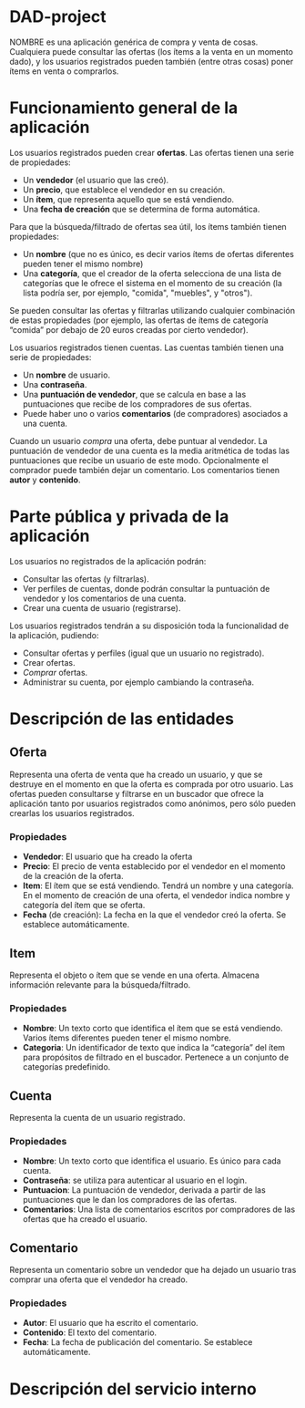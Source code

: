 # DAD-project
NOMBRE es una aplicación genérica de compra y venta de cosas. Cualquiera puede consultar las ofertas (los ítems a la venta en un momento dado), y los usuarios registrados pueden también (entre otras cosas) poner ítems en venta o comprarlos.
# Funcionamiento general de la aplicación
Los usuarios registrados pueden crear **ofertas**. Las ofertas tienen una serie de propiedades:
- Un **vendedor** (el usuario que las creó).
- Un **precio**, que establece el vendedor en su creación.
- Un **ítem**, que representa aquello que se está vendiendo.
- Una **fecha de creación** que se determina de forma automática.

Para que la búsqueda/filtrado de ofertas sea útil, los ítems también tienen propiedades:
- Un **nombre** (que no es único, es decir varios ítems de ofertas diferentes pueden tener el mismo nombre)
- Una **categoría**, que el creador de la oferta selecciona de una lista de categorías que le ofrece el sistema en el momento de su creación (la lista podría ser, por ejemplo, "comida", "muebles", y "otros"). 

Se pueden consultar las ofertas y filtrarlas utilizando cualquier combinación de estas propiedades (por ejemplo, las ofertas de ítems de categoría “comida” por debajo de 20 euros creadas por cierto vendedor).

Los usuarios registrados tienen cuentas. Las cuentas también tienen una serie de propiedades:
- Un **nombre** de usuario.
- Una **contraseña**.
- Una **puntuación de vendedor**, que se calcula en base a las puntuaciones que recibe de los compradores de sus ofertas.
- Puede haber uno o varios **comentarios** (de compradores) asociados a una cuenta.

Cuando un usuario _compra_ una oferta, debe puntuar al vendedor. La puntuación de vendedor de una cuenta es la media aritmética de todas las puntuaciones que recibe un usuario de este modo. Opcionalmente el comprador puede también dejar un comentario. Los comentarios tienen **autor** y **contenido**.
# Parte pública y privada de la aplicación
Los usuarios no registrados de la aplicación podrán:
- Consultar las ofertas (y filtrarlas).
- Ver perfiles de cuentas, donde podrán consultar la puntuación de vendedor y los comentarios de una cuenta.
- Crear una cuenta de usuario (registrarse).

Los usuarios registrados tendrán a su disposición toda la funcionalidad de la aplicación, pudiendo:
- Consultar ofertas y perfiles (igual que un usuario no registrado).
- Crear ofertas.
- _Comprar_ ofertas.
- Administrar su cuenta, por ejemplo cambiando la contraseña.

# Descripción de las entidades
## Oferta
Representa una oferta de venta que ha creado un usuario, y que se destruye en el momento en que la oferta es comprada por otro usuario. Las ofertas pueden consultarse y filtrarse en un buscador que ofrece la aplicación tanto por usuarios registrados como anónimos, pero sólo pueden crearlas los usuarios registrados.
### Propiedades
- **Vendedor**: El usuario que ha creado la oferta
- **Precio**: El precio de venta establecido por el vendedor en el momento de la creación de la oferta.
- **Item**: El ítem que se está vendiendo. Tendrá un nombre y una categoría. En el momento de creación de una oferta, el vendedor indica nombre y categoría del ítem que se oferta.
- **Fecha** (de creación): La fecha en la que el vendedor creó la oferta. Se establece automáticamente.

## Item
Representa el objeto o ítem que se vende en una oferta. Almacena información relevante para la búsqueda/filtrado.
### Propiedades
- **Nombre**: Un texto corto que identifica el ítem que se está vendiendo. Varios ítems diferentes pueden tener el mismo nombre.
- **Categoria**: Un identificador de texto que indica la “categoría” del ítem para propósitos de filtrado en el buscador. Pertenece a un conjunto de categorías predefinido.

## Cuenta
Representa la cuenta de un usuario registrado.
### Propiedades
- **Nombre**: Un texto corto que identifica el usuario. Es único para cada cuenta.
- **Contraseña**: se utiliza para autenticar al usuario en el login.
- **Puntuacion**: La puntuación de vendedor, derivada a partir de las puntuaciones que le dan los compradores de las ofertas.
- **Comentarios**: Una lista de comentarios escritos por compradores de las ofertas que ha creado el usuario.

## Comentario
Representa un comentario sobre un vendedor que ha dejado un usuario tras comprar una oferta que el vendedor ha creado.
### Propiedades
- **Autor**: El usuario que ha escrito el comentario.
- **Contenido**: El texto del comentario.
- **Fecha**: La fecha de publicación del comentario. Se establece automáticamente.


# Descripción del servicio interno

